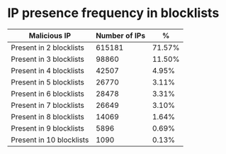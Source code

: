 # IP presence frequency in blocklists
| Malicious IP | Number of IPs | % |
|----|----|----|
| Present in 2 blocklists | 615181 | 71.57% |
| Present in 3 blocklists | 98860 | 11.50% |
| Present in 4 blocklists | 42507 | 4.95% |
| Present in 5 blocklists | 26770 | 3.11% |
| Present in 6 blocklists | 28478 | 3.31% |
| Present in 7 blocklists | 26649 | 3.10% |
| Present in 8 blocklists | 14069 | 1.64% |
| Present in 9 blocklists | 5896 | 0.69% |
| Present in 10 blocklists | 1090 | 0.13% |
